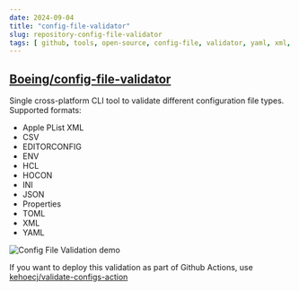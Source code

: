 ```yaml
---
date: 2024-09-04
title: "config-file-validator"
slug: repository-config-file-validator
tags: [ github, tools, open-source, config-file, validator, yaml, xml, json ]
---
```




## [Boeing/config-file-validator][1]

Single cross-platform CLI tool to validate different configuration file types. Supported formats:
* Apple PList XML
* CSV
* EDITORCONFIG
* ENV
* HCL
* HOCON
* INI
* JSON
* Properties
* TOML
* XML
* YAML

![Config File Validation demo][2]

If you want to deploy this validation as part of Github Actions, use [kehoecj/validate-configs-action][3]

  [1]: https://github.com/Boeing/config-file-validator
  [2]: https://github.com/Boeing/config-file-validator/raw/main/img/demo.gif
  [3]: https://github.com/kehoecj/validate-configs-action
